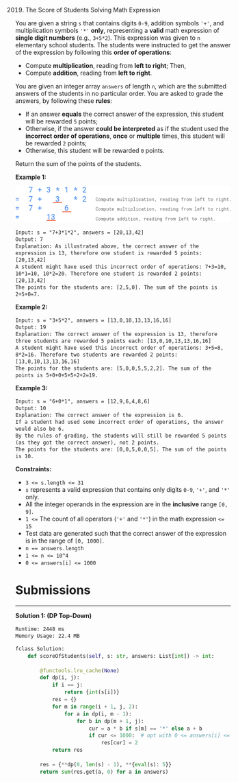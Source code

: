2019. The Score of Students Solving Math Expression

You are given a string `s` that contains digits `0-9`, addition symbols `'+'`, and multiplication symbols `'*'` **only**, representing a **valid** math expression of **single digit numbers** (e.g., `3+5*2`). This expression was given to `n` elementary school students. The students were instructed to get the answer of the expression by following this **order of operations**:

* Compute **multiplication**, reading from **left to right**; Then,
* Compute **addition**, reading from **left to right**.

You are given an integer array `answers` of length `n`, which are the submitted answers of the students in no particular order. You are asked to grade the answers, by following these **rules**:

* If an answer **equals** the correct answer of the expression, this student will be rewarded `5` points;
* Otherwise, if the answer **could be interpreted** as if the student used the **incorrect order of operations**, **once** or **multiple** times, this student will be rewarded `2` points;
* Otherwise, this student will be rewarded `0` points.

Return the sum of the points of the students.

 

**Example 1:**

![img/2019_student_solving_math.png](img/2019_student_solving_math.png)
```
Input: s = "7+3*1*2", answers = [20,13,42]
Output: 7
Explanation: As illustrated above, the correct answer of the expression is 13, therefore one student is rewarded 5 points: [20,13,42]
A student might have used this incorrect order of operations: 7+3=10, 10*1=10, 10*2=20. Therefore one student is rewarded 2 points: [20,13,42]
The points for the students are: [2,5,0]. The sum of the points is 2+5+0=7.
```

**Example 2:**
```
Input: s = "3+5*2", answers = [13,0,10,13,13,16,16]
Output: 19
Explanation: The correct answer of the expression is 13, therefore three students are rewarded 5 points each: [13,0,10,13,13,16,16]
A student might have used this incorrect order of operations: 3+5=8, 8*2=16. Therefore two students are rewarded 2 points: [13,0,10,13,13,16,16]
The points for the students are: [5,0,0,5,5,2,2]. The sum of the points is 5+0+0+5+5+2+2=19.
```

**Example 3:**
```
Input: s = "6+0*1", answers = [12,9,6,4,8,6]
Output: 10
Explanation: The correct answer of the expression is 6.
If a student had used some incorrect order of operations, the answer would also be 6.
By the rules of grading, the students will still be rewarded 5 points (as they got the correct answer), not 2 points.
The points for the students are: [0,0,5,0,0,5]. The sum of the points is 10.
```

**Constraints:**

* `3 <= s.length <= 31`
* `s` represents a valid expression that contains only digits `0-9`, `'+'`, and `'*'` only.
* All the integer operands in the expression are in the **inclusive** range `[0, 9]`.
* `1 <=` The count of all operators (`'+'` and `'*'`) in the math expression `<= 15`
* Test data are generated such that the correct answer of the expression is in the range of `[0, 1000]`.
* `n == answers.length`
* `1 <= n <= 10^4`
* `0 <= answers[i] <= 1000`

# Submissions
---
**Solution 1: (DP Top-Down)**
```
Runtime: 2448 ms
Memory Usage: 22.4 MB
```
```python
fclass Solution:
    def scoreOfStudents(self, s: str, answers: List[int]) -> int:
        
        @functools.lru_cache(None)
        def dp(i, j):
            if i == j:
                return {int(s[i])}
            res = {}
            for m in range(i + 1, j, 2):
                for a in dp(i, m - 1):
                    for b in dp(m + 1, j):
                        cur = a * b if s[m] == '*' else a + b
                        if cur <= 1000:  # opt with 0 <= answers[i] <= 1000
                            res[cur] = 2
            return res

        res = {**dp(0, len(s) - 1), **{eval(s): 5}}
        return sum(res.get(a, 0) for a in answers)
```
